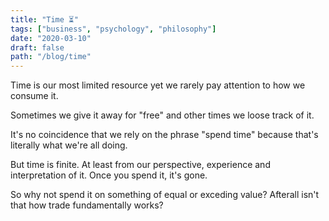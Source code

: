 ```yaml
---
title: "Time ⏳"
tags: ["business", "psychology", "philosophy"]
date: "2020-03-10"
draft: false
path: "/blog/time"
---
```


Time is our most limited resource <!-- end --> yet we rarely pay attention to how we consume it.

Sometimes we give it away for "free" and other times we loose track of it.

It's no coincidence that we rely on the phrase "spend time" because that's literally what we're all doing.

But time is finite. At least from our perspective, experience and interpretation of it. Once you spend it, it's gone.

So why not spend it on something of equal or exceding value? Afterall isn't that how trade fundamentally works?
